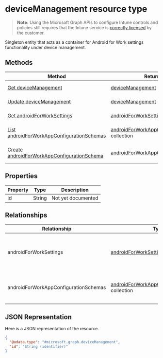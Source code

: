 ﻿# deviceManagement resource type

> **Note:** Using the Microsoft Graph APIs to configure Intune controls and policies still requires that the Intune service is [correctly licensed](https://go.microsoft.com/fwlink/?linkid=839381) by the customer.

Singleton entity that acts as a container for Android for Work settings functionality under device management.
## Methods
|Method|Return Type|Description|
|---|---|---|
|[Get deviceManagement](../api/intune_androidforwork_devicemanagement_get.md)|[deviceManagement](../resources/intune_androidforwork_devicemanagement.md)|Read properties and relationships of the [deviceManagement](../resources/intune_androidforwork_devicemanagement.md) object.|
|[Update deviceManagement](../api/intune_androidforwork_devicemanagement_update.md)|[deviceManagement](../resources/intune_androidforwork_devicemanagement.md)|Update the properties of a [deviceManagement](../resources/intune_androidforwork_devicemanagement.md) object.|
|[Get androidForWorkSettings](../api/intune_androidforwork_androidforworksettings_get.md)|[androidForWorkSettings](../resources/intune_androidforwork_androidforworksettings.md)|Read properties and relationships of the [androidForWorkSettings](../resources/intune_androidforwork_androidforworksettings.md) object.|
|[List androidForWorkAppConfigurationSchemas](../api/intune_androidforwork_androidforworkappconfigurationschema_list.md)|[androidForWorkAppConfigurationSchema](../resources/intune_androidforwork_androidforworkappconfigurationschema.md) collection|List properties and relationships of the [androidForWorkAppConfigurationSchema](../resources/intune_androidforwork_androidforworkappconfigurationschema.md) objects.|
|[Create androidForWorkAppConfigurationSchema](../api/intune_androidforwork_androidforworkappconfigurationschema_create.md)|[androidForWorkAppConfigurationSchema](../resources/intune_androidforwork_androidforworkappconfigurationschema.md)|Create a new [androidForWorkAppConfigurationSchema](../resources/intune_androidforwork_androidforworkappconfigurationschema.md) object.|

## Properties
|Property|Type|Description|
|---|---|---|
|id|String|Not yet documented|

## Relationships
|Relationship|Type|Description|
|---|---|---|
|androidForWorkSettings|[androidForWorkSettings](../resources/intune_androidforwork_androidforworksettings.md)|The singleton Android for Work settings entity.|
|androidForWorkAppConfigurationSchemas|[androidForWorkAppConfigurationSchema](../resources/intune_androidforwork_androidforworkappconfigurationschema.md) collection|Android for Work app configuration schema entities.|

## JSON Representation
Here is a JSON representation of the resource.
<!-- {
  "blockType": "resource",
  "keyProperty": "id",
  "@odata.type": "microsoft.graph.deviceManagement"
}
-->
```json
{
  "@odata.type": "#microsoft.graph.deviceManagement",
  "id": "String (identifier)"
}
```



